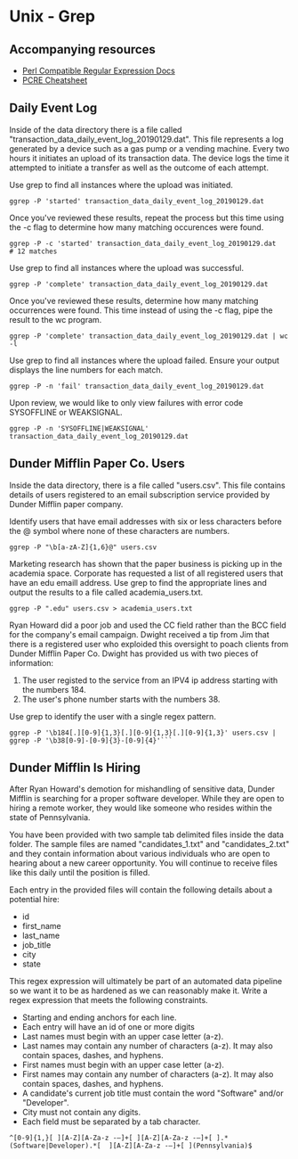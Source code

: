 # Unix - Grep


## Accompanying resources
* [Perl Compatible Regular Expression Docs](https://www.pcre.org/current/doc/html/pcre2pattern.html)
* [PCRE Cheatsheet](https://www.debuggex.com/cheatsheet/regex/pcre)


## Daily Event Log

Inside of the data directory there is a file called "transaction_data_daily_event_log_20190129.dat". This file represents a log generated by a device such as a gas pump or a vending machine. Every two hours it initiates an upload of its transaction data. The device logs the time it attempted to initiate a transfer as well as the outcome of each attempt.

Use grep to find all instances where the upload was initiated. 
```
ggrep -P 'started' transaction_data_daily_event_log_20190129.dat
```

Once you've reviewed these results, repeat the process but this time using the -c flag to determine how many matching occurences were found.
```
ggrep -P -c 'started' transaction_data_daily_event_log_20190129.dat
# 12 matches
```


Use grep to find all instances where the upload was successful. 
```
ggrep -P 'complete' transaction_data_daily_event_log_20190129.dat 
```

Once you've reviewed these results, determine how many matching occurrences were found. This time instead of using the -c flag, pipe the result to the wc program.
```
ggrep -P 'complete' transaction_data_daily_event_log_20190129.dat | wc -l
```


Use grep to find all instances where the upload failed. Ensure your output displays the line numbers for each match.

```
ggrep -P -n 'fail' transaction_data_daily_event_log_20190129.dat
```

Upon review, we would like to only view failures with error code SYSOFFLINE or WEAKSIGNAL.

```
ggrep -P -n 'SYSOFFLINE|WEAKSIGNAL' transaction_data_daily_event_log_20190129.dat
```


## Dunder Mifflin Paper Co. Users

Inside the data directory, there is a file called "users.csv". This file contains details of users registered to an email subscription service provided by Dunder Mifflin paper company. 

Identify users that have email addresses with six or less characters before the @ symbol where none of these characters are numbers.
```
ggrep -P "\b[a-zA-Z]{1,6}@" users.csv
```


Marketing research has shown that the paper business is picking up in the academia space. Corporate has requested a list of all registered users that have an edu emaill address. Use grep to find the appropriate lines and output the results to a file called academia_users.txt.
```
ggrep -P ".edu" users.csv > academia_users.txt
```


Ryan Howard did a poor job and used the CC field rather than the BCC field for the company's email campaign. Dwight received a tip from Jim that there is a registered user who exploided this oversight to poach clients from Dunder Mifflin Paper Co. Dwight has provided us with two pieces of information:
1. The user registed to the service from an IPV4 ip address starting with the numbers 184. 
2. The user's phone number starts with the numbers 38.

Use grep to identify the user with a single regex pattern.
```
ggrep -P '\b184[.][0-9]{1,3}[.][0-9]{1,3}[.][0-9]{1,3}' users.csv | ggrep -P '\b38[0-9]-[0-9]{3}-[0-9]{4}'```
```

## Dunder Mifflin Is Hiring

After Ryan Howard's demotion for mishandling of sensitive data, Dunder Mifflin is searching for a proper software developer. While they are open to hiring a remote worker, they would like someone who resides within the state of Pennsylvania.

You have been provided with two sample tab delimited files inside the data folder. The sample files are named "candidates_1.txt" and "candidates_2.txt" and they contain information about various individuals who are open to hearing about a new career opportunity. You will continue to receive files like this daily until the position is filled.

Each entry in the provided files will contain the following details about a potential hire:
* id
* first_name
* last_name
* job_title
* city
* state

This regex expression will ultimately be part of an automated data pipeline so we want it to be as hardened as we can reasonably make it. Write a regex expression that meets the following constraints.

* Starting and ending anchors for each line.
* Each entry will have an id of one or more digits
* Last names must begin with an upper case letter (a-z).
* Last names may contain any number of characters (a-z). It may also contain spaces, dashes, and hyphens.
* First names must begin with an upper case letter (a-z).
* First names may contain any number of characters (a-z). It may also contain spaces, dashes, and hyphens.
* A candidate's current job title must contain the word "Software" and/or "Developer".
* City must not contain any digits.
* Each field must be separated by a tab character.

```
^[0-9]{1,}[	][A-Z][A-Za-z -—]+[	][A-Z][A-Za-z -—]+[	].*(Software|Developer).*[	][A-Z][A-Za-z -—]+[	](Pennsylvania)$
```
